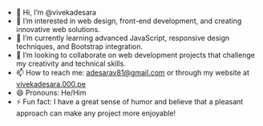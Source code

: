 - 👋 Hi, I’m @vivekadesara
- 👀 I’m interested in web design, front-end development, and creating innovative web solutions.
- 🌱 I’m currently learning advanced JavaScript, responsive design techniques, and Bootstrap integration.
- 💞️ I’m looking to collaborate on web development projects that challenge my creativity and technical skills.
- 📫 How to reach me: adesarav81@gmail.com or through my website at [vivekadesara.000.pe](https://vivekadesara.000.pe)
- 😄 Pronouns: He/Him
- ⚡ Fun fact: I have a great sense of humor and believe that a pleasant approach can make any project more enjoyable!


<!---
vivekadesara/vivekadesara is a ✨ special ✨ repository because its `README.md` (this file) appears on your GitHub profile.
You can click the Preview link to take a look at your changes.
--->
